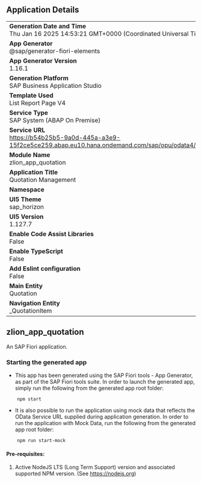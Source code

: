 ## Application Details
|               |
| ------------- |
|**Generation Date and Time**<br>Thu Jan 16 2025 14:53:21 GMT+0000 (Coordinated Universal Time)|
|**App Generator**<br>@sap/generator-fiori-elements|
|**App Generator Version**<br>1.16.1|
|**Generation Platform**<br>SAP Business Application Studio|
|**Template Used**<br>List Report Page V4|
|**Service Type**<br>SAP System (ABAP On Premise)|
|**Service URL**<br>https://b54b25b5-9a0d-445a-a3e9-15f2ce5ce259.abap.eu10.hana.ondemand.com/sap/opu/odata4/sap/zui_lion_quotehdr_o4/srvd/sap/zui_lion_quotehdr_o4/0001/|
|**Module Name**<br>zlion_app_quotation|
|**Application Title**<br>Quotation Management|
|**Namespace**<br>|
|**UI5 Theme**<br>sap_horizon|
|**UI5 Version**<br>1.127.7|
|**Enable Code Assist Libraries**<br>False|
|**Enable TypeScript**<br>False|
|**Add Eslint configuration**<br>False|
|**Main Entity**<br>Quotation|
|**Navigation Entity**<br>_QuotationItem|

## zlion_app_quotation

An SAP Fiori application.

### Starting the generated app

-   This app has been generated using the SAP Fiori tools - App Generator, as part of the SAP Fiori tools suite.  In order to launch the generated app, simply run the following from the generated app root folder:

```
    npm start
```

- It is also possible to run the application using mock data that reflects the OData Service URL supplied during application generation.  In order to run the application with Mock Data, run the following from the generated app root folder:

```
    npm run start-mock
```

#### Pre-requisites:

1. Active NodeJS LTS (Long Term Support) version and associated supported NPM version.  (See https://nodejs.org)



